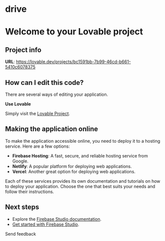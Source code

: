 # drive

# Welcome to your Lovable project

## Project info

**URL**: https://lovable.dev/projects/bc1591bb-7b99-46cd-b661-5410c6078375

## How can I edit this code?

There are several ways of editing your application.

**Use Lovable**

Simply visit the [Lovable Project](https://lovable.dev/projects/bc1591bb-7b99-46cd-b661-5410c6078375).

## Making the application online

To make the application accessible online, you need to deploy it to a hosting service. Here are a few options:

*   **Firebase Hosting**: A fast, secure, and reliable hosting service from Google.
*   **Netlify**: A popular platform for deploying web applications.
*   **Vercel**: Another great option for deploying web applications.

Each of these services provides its own documentation and tutorials on how to deploy your application. Choose the one that best suits your needs and follow their instructions.

## Next steps

*   Explore the [Firebase Studio documentation](/docs/studio).
*   [Get started with Firebase Studio](https://studio.firebase.google.com/).

Send feedback